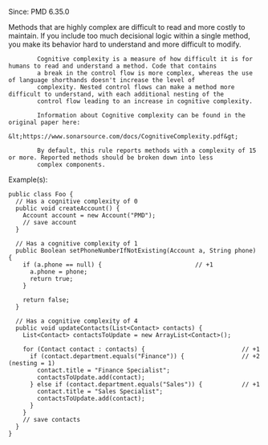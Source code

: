 Since: PMD 6.35.0

Methods that are highly complex are difficult to read and more costly to maintain. If you include too much decisional
            logic within a single method, you make its behavior hard to understand and more difficult to modify.

            Cognitive complexity is a measure of how difficult it is for humans to read and understand a method. Code that contains
            a break in the control flow is more complex, whereas the use of language shorthands doesn't increase the level of
            complexity. Nested control flows can make a method more difficult to understand, with each additional nesting of the
            control flow leading to an increase in cognitive complexity.

            Information about Cognitive complexity can be found in the original paper here:
            &lt;https://www.sonarsource.com/docs/CognitiveComplexity.pdf&gt;

            By default, this rule reports methods with a complexity of 15 or more. Reported methods should be broken down into less
            complex components.

Example(s):
```
public class Foo {
  // Has a cognitive complexity of 0
  public void createAccount() {
    Account account = new Account("PMD");
    // save account
  }

  // Has a cognitive complexity of 1
  public Boolean setPhoneNumberIfNotExisting(Account a, String phone) {
    if (a.phone == null) {                          // +1
      a.phone = phone;
      return true;
    }

    return false;
  }

  // Has a cognitive complexity of 4
  public void updateContacts(List<Contact> contacts) {
    List<Contact> contactsToUpdate = new ArrayList<Contact>();

    for (Contact contact : contacts) {                           // +1
      if (contact.department.equals("Finance")) {                // +2 (nesting = 1)
        contact.title = "Finance Specialist";
        contactsToUpdate.add(contact);
      } else if (contact.department.equals("Sales")) {           // +1
        contact.title = "Sales Specialist";
        contactsToUpdate.add(contact);
      }
    }
    // save contacts
  }
}
```
